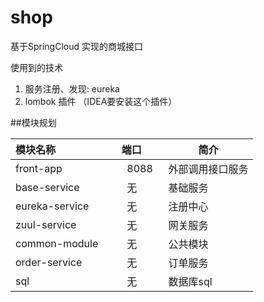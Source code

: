 # shop 
基于SpringCloud 实现的商城接口

使用到的技术
1. 服务注册、发现: eureka
2. lombok 插件 （IDEA要安装这个插件）

##模块规划

| 模块名称        | 端口   |  简介  |
|:----    |:--- |-----   |
| front-app        |    8088    |  外部调用接口服务|
| base-service       |     无   |  基础服务|
| eureka-service       |     无   |  注册中心|
| zuul-service       |     无   |  网关服务|
| common-module       |     无   |  公共模块|
| order-service       |     无   |  订单服务|
| sql       |     无   |  数据库sql|